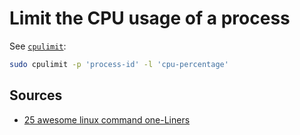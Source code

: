 # Limit the CPU usage of a process

See [`cpulimit`][cpulimit]:

```sh
sudo cpulimit -p 'process-id' -l 'cpu-percentage'
```

## Sources

- [25 awesome linux command one-Liners]

<!--
  References
  -->

<!-- Knowledge base -->
[cpulimit]: cpulimit.md

<!-- Others -->
[25 awesome linux command one-liners]: https://betterprogramming.pub/25-awesome-linux-command-one-liners-9495f26f07fb
